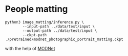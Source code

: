 # People matting

```
python3 image_matting/inference.py \
        --input-path ../data/test/input \
        --output-path ../data/test/input \
        --ckpt-path ./pretrained/modnet_photographic_portrait_matting.ckpt
```

with the help of [MODNet](https://github.com/ZHKKKe/MODNet)
